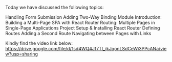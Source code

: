 Today we have discussed the following topics:

Handling Form Submission
Adding Two-Way Binding
Module Introduction: Building a Multi-Page SPA with React Router
Routing: Multiple Pages in Single-Page Applications
Project Setup & Installing React Router
Defining Routes
Adding a Second Route
Navigating between Pages with Links

Kindly find the video link below:
https://drive.google.com/file/d/1sd4WQ4Jf7TI_jkJqonLSdCeWi3PPcANa/view?usp=sharing
